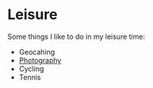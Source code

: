 # Leisure

Some things I like to do in my leisure time:

* Geocahing
* [Photography](photography.md)
* Cycling
* Tennis

